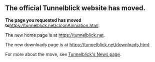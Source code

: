 ## The official Tunnelblick website has moved. ##

**The page you requested has moved to**<a href='https://tunnelblick.net/cIconAnimation.html'><a href='https://tunnelblick.net/cIconAnimation.html'>https://tunnelblick.net/cIconAnimation.html</a></a>.

The new home page is at <a href='https://tunnelblick.net'><a href='https://tunnelblick.net'>https://tunnelblick.net</a></a>.

The new downloads page is at <a href='https://tunnelblick.net/downloads.html'><a href='https://tunnelblick.net/downloads.html'>https://tunnelblick.net/downloads.html</a></a>.

For more about the move, see <a href='https://tunnelblick.net/cNews.html#2015-07-23'>Tunnelblick's News page</a>.
